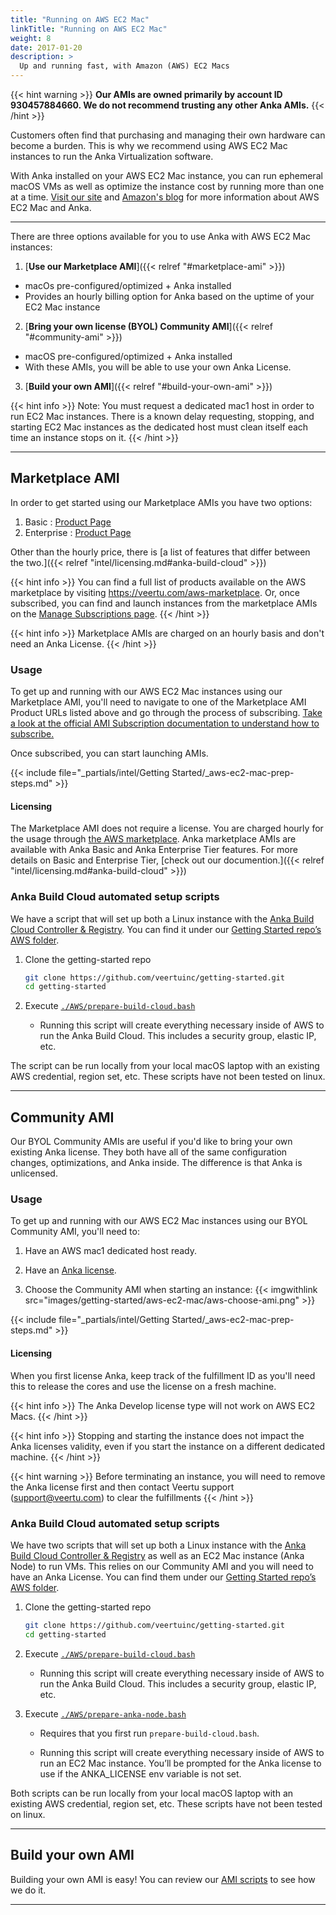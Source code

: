 ```yaml
---
title: "Running on AWS EC2 Mac"
linkTitle: "Running on AWS EC2 Mac"
weight: 8
date: 2017-01-20
description: >
  Up and running fast, with Amazon (AWS) EC2 Macs
---
```


{{< hint warning >}}
**Our AMIs are owned primarily by account ID 930457884660. We do not recommend trusting any other Anka AMIs.**
{{< /hint >}}

Customers often find that purchasing and managing their own hardware can become a burden. This is why we recommend using AWS EC2 Mac instances to run the Anka Virtualization software.

With Anka installed on your AWS EC2 Mac instance, you can run ephemeral macOS VMs as well as optimize the instance cost by running more than one at a time. [Visit our site](https://veertu.com/aws-ec2-mac/) and [Amazon's blog](https://aws.amazon.com/blogs/compute/getting-started-with-anka-on-ec2-mac-instances/) for more information about AWS EC2 Mac and Anka.

---

There are three options available for you to use Anka with AWS EC2 Mac instances:

1. [**Use our Marketplace AMI**]({{< relref "#marketplace-ami" >}})
  - macOs pre-configured/optimized + Anka installed
  - Provides an hourly billing option for Anka based on the uptime of your EC2 Mac instance
2. [**Bring your own license (BYOL) Community AMI**]({{< relref "#community-ami" >}})
  - macOS pre-configured/optimized + Anka installed
  - With these AMIs, you will be able to use your own Anka License.
3. [**Build your own AMI**]({{< relref "#build-your-own-ami" >}})

{{< hint info >}}
Note: You must request a dedicated mac1 host in order to run EC2 Mac instances. There is a known delay requesting, stopping, and starting EC2 Mac instances as the dedicated host must clean itself each time an instance stops on it.
{{< /hint >}}

---

## Marketplace AMI

In order to get started using our Marketplace AMIs you have two options:

1. Basic : [Product Page](https://aws.amazon.com/marketplace/pp/prodview-tzmid5kfn2knw)
2. Enterprise : [Product Page](https://aws.amazon.com/marketplace/pp/prodview-rp7kfyl56arbe)

Other than the hourly price, there is [a list of features that differ between the two.]({{< relref "intel/licensing.md#anka-build-cloud" >}})

{{< hint info >}}
You can find a full list of products available on the AWS marketplace by visiting https://veertu.com/aws-marketplace. Or, once subscribed, you can find and launch instances from the marketplace AMIs on the [Manage Subscriptions page](https://console.aws.amazon.com/marketplace/home/subscriptions?#/subscriptions).
{{< /hint >}}

{{< hint info >}}
Marketplace AMIs are charged on an hourly basis and don't need an Anka License.
{{< /hint >}}

### Usage

To get up and running with our AWS EC2 Mac instances using our Marketplace AMI, you'll need to navigate to one of the Marketplace AMI Product URLs listed above and go through the process of subscribing. [Take a look at the official AMI Subscription documentation to understand how to subscribe.](https://docs.aws.amazon.com/marketplace/latest/buyerguide/buyer-ami-subscriptions.html)

Once subscribed, you can start launching AMIs.

{{< include file="_partials/intel/Getting Started/_aws-ec2-mac-prep-steps.md" >}}

#### Licensing

The Marketplace AMI does not require a license. You are charged hourly for the usage through [the AWS marketplace](https://docs.aws.amazon.com/marketplace/latest/userguide/pricing.html). Anka marketplace AMIs are available with Anka Basic and Anka Enterprise Tier features. For more details on Basic and Enterprise Tier, [check out our documention.]({{< relref "intel/licensing.md#anka-build-cloud" >}})

### Anka Build Cloud automated setup scripts

We have a script that will set up both a Linux instance with the [Anka Build Cloud Controller & Registry](https://veertu.com/anka-build/). You can find it under our [Getting Started repo’s AWS folder](https://github.com/veertuinc/getting-started#aws-aws).

1. Clone the getting-started repo

    ```bash
    git clone https://github.com/veertuinc/getting-started.git
    cd getting-started
    ```

2. Execute [`./AWS/prepare-build-cloud.bash`](https://github.com/veertuinc/getting-started/blob/master/AWS/prepare-build-cloud.bash)
    - Running this script will create everything necessary inside of AWS to run the Anka Build Cloud. This includes a security group, elastic IP, etc.

The script can be run locally from your local macOS laptop with an existing AWS credential, region set, etc. These scripts have not been tested on linux.

---

## Community AMI

Our BYOL Community AMIs are useful if you'd like to bring your own existing Anka license. They both have all of the same configuration changes, optimizations, and Anka inside. The difference is that Anka is unlicensed.

### Usage

To get up and running with our AWS EC2 Mac instances using our BYOL Community AMI, you'll need to:

1. Have an AWS mac1 dedicated host ready.

2. Have an [Anka license](https://veertu.com/anka-build-trial/).

3. Choose the Community AMI when starting an instance:
  {{< imgwithlink src="images/getting-started/aws-ec2-mac/aws-choose-ami.png" >}}

{{< include file="_partials/intel/Getting Started/_aws-ec2-mac-prep-steps.md" >}}

#### Licensing

When you first license Anka, keep track of the fulfillment ID as you'll need this to release the cores and use the license on a fresh machine.

{{< hint info >}}
The Anka Develop license type will not work on AWS EC2 Macs.
{{< /hint >}}

{{< hint info >}}
Stopping and starting the instance does not impact the Anka licenses validity, even if you start the instance on a different dedicated machine.
{{< /hint >}}

{{< hint warning >}}
Before terminating an instance, you will need to remove the Anka license first and then contact Veertu support (support@veertu.com) to clear the fulfillments
{{< /hint >}}

### Anka Build Cloud automated setup scripts

We have two scripts that will set up both a Linux instance with the [Anka Build Cloud Controller & Registry](https://veertu.com/anka-build/) as well as an EC2 Mac instance (Anka Node) to run VMs. This relies on our Community AMI and you will need to have an Anka License. You can find them under our [Getting Started repo’s AWS folder](https://github.com/veertuinc/getting-started#aws-aws).

1. Clone the getting-started repo

    ```bash
    git clone https://github.com/veertuinc/getting-started.git
    cd getting-started
    ```

2. Execute [`./AWS/prepare-build-cloud.bash`](https://github.com/veertuinc/getting-started/blob/master/AWS/prepare-build-cloud.bash)
    - Running this script will create everything necessary inside of AWS to run the Anka Build Cloud. This includes a security group, elastic IP, etc.

3. Execute [`./AWS/prepare-anka-node.bash`](https://github.com/veertuinc/getting-started/blob/master/AWS/prepare-anka-node.bash)

    - Requires that you first run `prepare-build-cloud.bash`.

    - Running this script will create everything necessary inside of AWS to run an EC2 Mac instance. You’ll be prompted for the Anka license to use if the ANKA_LICENSE env variable is not set.

Both scripts can be run locally from your local macOS laptop with an existing AWS credential, region set, etc. These scripts have not been tested on linux.

---

## Build your own AMI

Building your own AMI is easy! You can review our [AMI scripts](https://github.com/veertuinc/aws-ec2-mac-amis) to see how we do it.

---

